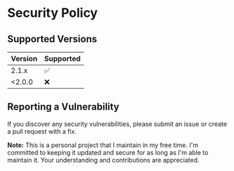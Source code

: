 # Security Policy

## Supported Versions

| Version | Supported          |
| ------- | ------------------ |
| 2.1.x   | :white_check_mark: |
| <2.0.0   | :x:                |

## Reporting a Vulnerability

If you discover any security vulnerabilities, please submit an issue or create a pull request with a fix. 

**Note:** This is a personal project that I maintain in my free time. I'm committed to keeping it updated and secure for as long as I'm able to maintain it. Your understanding and contributions are appreciated.
